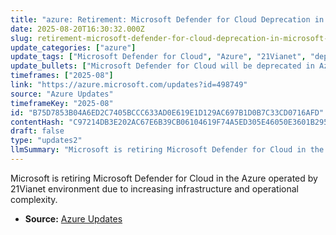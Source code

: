 ```yaml
---
title: "azure: Retirement: Microsoft Defender for Cloud Deprecation in Microsoft Azure Operated by 21Vianet Announcement"
date: 2025-08-20T16:30:32.000Z
slug: retirement-microsoft-defender-for-cloud-deprecation-in-microsoft-azure-operated-by-21vianet-announcement
update_categories: ["azure"]
update_tags: ["Microsoft Defender for Cloud", "Azure", "21Vianet", "deprecation", "retirement"]
update_bullets: ["Microsoft Defender for Cloud will be deprecated in Azure operated by 21Vianet.", "The decision is driven by increasing infrastructure and operational complexity.", "This change aims to maintain high standards of protection and reliability for customers."]
timeframes: ["2025-08"]
link: "https://azure.microsoft.com/updates?id=498749"
source: "Azure Updates"
timeframeKey: "2025-08"
id: "B75D7853B04A6ED2C7405BCCC633AD0E619E1D129AC697B1D0B7C33CD0716AFD"
contentHash: "C97214DB3E202AC67E6B39CB06104619F74A5ED305E46050E3601B295FD893A0"
draft: false
type: "updates2"
llmSummary: "Microsoft is retiring Microsoft Defender for Cloud in the Azure operated by 21Vianet environment due to increasing infrastructure and operational complexity."
---
```


Microsoft is retiring Microsoft Defender for Cloud in the Azure operated by 21Vianet environment due to increasing infrastructure and operational complexity.

- **Source:** [Azure Updates](https://azure.microsoft.com/updates?id=498749)
